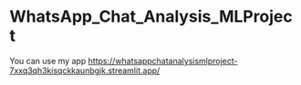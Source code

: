 # WhatsApp_Chat_Analysis_MLProject
You can use my app https://whatsappchatanalysismlproject-7xxq3qh3kisqckkaunbgjk.streamlit.app/
